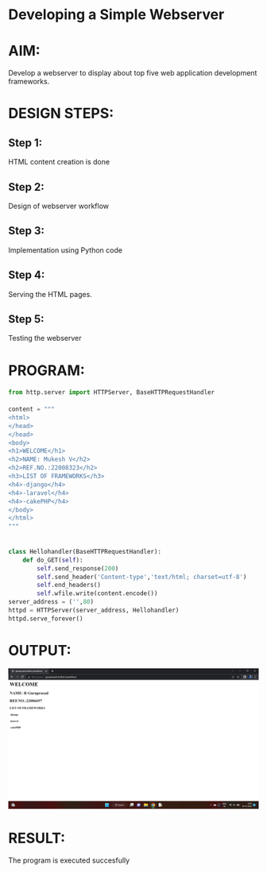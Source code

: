 # Developing a Simple Webserver

# AIM:

Develop a webserver to display about top five web application development frameworks.

# DESIGN STEPS:

## Step 1:

HTML content creation is done

## Step 2:

Design of webserver workflow

## Step 3:

Implementation using Python code

## Step 4:

Serving the HTML pages.

## Step 5:

Testing the webserver

# PROGRAM:
``` python html
from http.server import HTTPServer, BaseHTTPRequestHandler

content = """
<html>
</head>
</head>
<body>
<h1>WELCOME</h1>
<h2>NAME: Mukesh V</h2>
<h2>REF.NO.:22008323</h2>
<h3>LIST OF FRAMEWORKS</h3>
<h4>-django</h4>
<h4>-laravel</h4>
<h4>-cakePHP</h4>
</body>
</html>
"""


class Hellohandler(BaseHTTPRequestHandler):
    def do_GET(self):
        self.send_response(200)
        self.send_header('Content-type','text/html; charset=utf-8')
        self.end_headers()
        self.wfile.write(content.encode())
server_address = ('',80)
httpd = HTTPServer(server_address, Hellohandler)
httpd.serve_forever()
```

# OUTPUT:
![label](/Guruprasadweb.png)

# RESULT:

The program is executed succesfully
